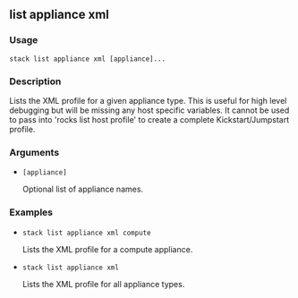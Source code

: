 ## list appliance xml

### Usage

`stack list appliance xml [appliance]...`

### Description

Lists the XML profile for a given appliance type. This is useful
	for high level debugging but will be missing any host specific
	variables. It cannot be used to pass into 'rocks list host profile'
	to create a complete Kickstart/Jumpstart profile.

### Arguments

* `[appliance]`

   Optional list of appliance names.


### Examples

* `stack list appliance xml compute`

   Lists the XML profile for a compute appliance.

* `stack list appliance xml`

   Lists the XML profile for all appliance types.



